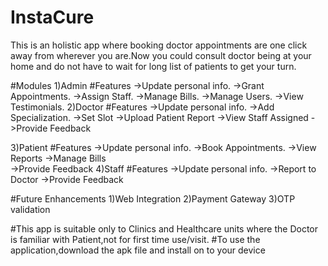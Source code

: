 # InstaCure
 This is an holistic app where booking doctor appointments are one click away from  wherever you are.Now you could consult doctor being at your home and do not have to wait for long list of patients to get your turn.


#Modules
1)Admin
  #Features
   ->Update personal info.
   ->Grant Appointments.
   ->Assign Staff.
   ->Manage Bills.
   ->Manage Users.
   ->View Testimonials.
2)Doctor
    #Features
    ->Update personal info.
    ->Add Specialization.
    ->Set Slot
    ->Upload Patient Report
    ->View Staff Assigned
    ->Provide Feedback

3)Patient
#Features
    ->Update personal info.
    ->Book Appointments.
    ->View Reports
    ->Manage Bills	
    ->Provide Feedback
4)Staff
#Features
    ->Update personal info.
    ->Report to Doctor
    ->Provide Feedback

#Future Enhancements
1)Web Integration
2)Payment Gateway
3)OTP validation

#This app is suitable only to Clinics and Healthcare units where the Doctor is familiar with 
  Patient,not for first time use/visit.
#To use the application,download the apk file and install on to your device

  

